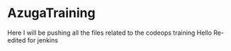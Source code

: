 # AzugaTraining
Here I will be pushing all the files related to the codeops training 
Hello
Re- edited for jenkins
